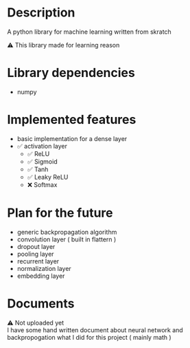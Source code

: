 # Description
A python library for machine learning written from skratch

⚠️ This library made for learning reason

# Library dependencies
- numpy

# Implemented features
- basic implementation for a dense layer
- ✅ activation layer
    - ✅ ReLU
    - ✅ Sigmoid
    - ✅ Tanh
    - ✅ Leaky ReLU
    - ❌ Softmax

# Plan for the future
- generic backpropagation algorithm
- convolution layer ( built in flattern )
- dropout layer
- pooling layer
- recurrent layer
- normalization layer
- embedding layer

# Documents
⚠️ Not uploaded yet<br>
I have some hand written document about neural network and backpropogation what I did for this project ( mainly math )